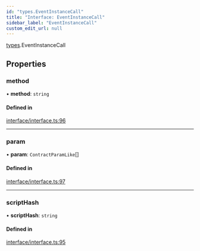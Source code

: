 ```yaml
---
id: "types.EventInstanceCall"
title: "Interface: EventInstanceCall"
sidebar_label: "EventInstanceCall"
custom_edit_url: null
---
```


[types](../namespaces/types.md).EventInstanceCall

## Properties

### method

• **method**: `string`

#### Defined in

[interface/interface.ts:96](https://github.com/CityOfZion/isengard/blob/deac852/sdk/src/interface/interface.ts#L96)

___

### param

• **param**: `ContractParamLike`[]

#### Defined in

[interface/interface.ts:97](https://github.com/CityOfZion/isengard/blob/deac852/sdk/src/interface/interface.ts#L97)

___

### scriptHash

• **scriptHash**: `string`

#### Defined in

[interface/interface.ts:95](https://github.com/CityOfZion/isengard/blob/deac852/sdk/src/interface/interface.ts#L95)
